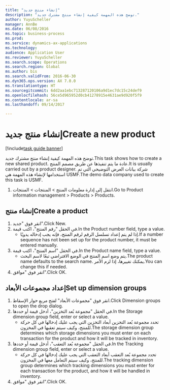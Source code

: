 ```yaml
--- 
title: "إنشاء منتج جديد"
description: "توضح هذه المهمة كيفية إنشاء منتج مشترك جديد."
author: YuyuScheller
manager: AnnBe
ms.date: 06/08/2016
ms.topic: business-process
ms.prod: 
ms.service: dynamics-ax-applications
ms.technology: 
audience: Application User
ms.reviewer: YuyuScheller
ms.search.scope: Operations
ms.search.region: Global
ms.author: bis
ms.search.validFrom: 2016-06-30
ms.dyn365.ops.version: AX 7.0.0
ms.translationtype: HT
ms.sourcegitcommit: 6dd2aa1ebc713287120106a9d1ec7dc15c24def9
ms.openlocfilehash: 56ce5d965952d0cb41278915e4631ae9d920f5f9
ms.contentlocale: ar-sa
ms.lasthandoff: 09/14/2017

---
```

# <a name="create-a-new-product"></a><span data-ttu-id="f013d-103">إنشاء منتج جديد</span><span class="sxs-lookup"><span data-stu-id="f013d-103">Create a new product</span></span>

[!include[task guide banner](../../includes/task-guide-banner.md)]

<span data-ttu-id="f013d-104">توضح هذه المهمة كيفية إنشاء منتج مشترك جديد.</span><span class="sxs-lookup"><span data-stu-id="f013d-104">This task shows how to create a new shared product.</span></span> <span data-ttu-id="f013d-105">عادة ما يتم تنفيذها عن طريق مصمم المنتج.</span><span class="sxs-lookup"><span data-stu-id="f013d-105">It is usually carried out by a product designer.</span></span> <span data-ttu-id="f013d-106">شركة بيانات العرض التوضيحي التي تم استخدامها لإنشاء هذه المهمة هي USMF.‬</span><span class="sxs-lookup"><span data-stu-id="f013d-106">The demo data company used to create this task is USMF.</span></span>

1. <span data-ttu-id="f013d-107">انتقل إلى إدارة معلومات المنتج > المنتجات > المنتجات.</span><span class="sxs-lookup"><span data-stu-id="f013d-107">Go to Product information management > Products > Products.</span></span>

## <a name="create-a-product"></a><span data-ttu-id="f013d-108">إنشاء منتج</span><span class="sxs-lookup"><span data-stu-id="f013d-108">Create a product</span></span>
1. <span data-ttu-id="f013d-109">انقر فوق "جديد".</span><span class="sxs-lookup"><span data-stu-id="f013d-109">Click New.</span></span>
2. <span data-ttu-id="f013d-110">في الحقل "رقم المنتج"، اكتب قيمة.</span><span class="sxs-lookup"><span data-stu-id="f013d-110">In the Product number field, type a value.</span></span>
    * <span data-ttu-id="f013d-111">إذا لم يتم إعداد تسلسل الرقم لرقم المنتج، فإنه يجب إدخاله يدويًا.</span><span class="sxs-lookup"><span data-stu-id="f013d-111">If a number sequence has not been set up for the product number, it must be entered manually.</span></span>  
3. <span data-ttu-id="f013d-112">في الحقل "اسم المنتج"، اكتب قيمة.</span><span class="sxs-lookup"><span data-stu-id="f013d-112">In the Product name field, type a value.</span></span>
    * <span data-ttu-id="f013d-113">يتم وضع اسم المنتج في الوضع الافتراضي تبعًا لاسم البحث.</span><span class="sxs-lookup"><span data-stu-id="f013d-113">The product name defaults to the search name.</span></span> <span data-ttu-id="f013d-114">يمكنك تغييرها، إذا لزم الأمر.</span><span class="sxs-lookup"><span data-stu-id="f013d-114">You can change this if needed.</span></span>  
4. <span data-ttu-id="f013d-115">انقر فوق "موافق".</span><span class="sxs-lookup"><span data-stu-id="f013d-115">Click OK.</span></span>

## <a name="set-up-dimension-groups"></a><span data-ttu-id="f013d-116">إعداد مجموعات الأبعاد</span><span class="sxs-lookup"><span data-stu-id="f013d-116">Set up dimension groups</span></span>
1. <span data-ttu-id="f013d-117">انقر فوق "مجموعات الأبعاد" لفتح مربع حوار الإسقاط‬.</span><span class="sxs-lookup"><span data-stu-id="f013d-117">Click Dimension groups to open the drop dialog.</span></span>
2. <span data-ttu-id="f013d-118">في الحقل "مجموعة بُعد التخزين"، أدخل قيمة أو حددها.</span><span class="sxs-lookup"><span data-stu-id="f013d-118">In the Storage dimension group field, enter or select a value.</span></span>
    * <span data-ttu-id="f013d-119">تحدد مجموعة بُعد التخزين أبعاد التخزين التي يجب عليك إدخالها في كل حركة للمنتج، وكيف سيتم تعقبها في المخزون.</span><span class="sxs-lookup"><span data-stu-id="f013d-119">The storage dimension group determines which storage dimensions you must enter on each transaction for the product and how it will be tracked in inventory.</span></span>  
3. <span data-ttu-id="f013d-120">في الحقل "مجموعة بُعد التعقب"، أدخل قيمة أو حددها.</span><span class="sxs-lookup"><span data-stu-id="f013d-120">In the Tracking dimension group field, enter or select a value.</span></span>
    * <span data-ttu-id="f013d-121">تحدد مجموعة بُعد التعقب أبعاد التعقب التي يجب عليك إدخالها في كل حركة للمنتج، وكيف سيتم التعامل معها في المخزون.</span><span class="sxs-lookup"><span data-stu-id="f013d-121">The tracking dimension group determines which tracking dimensions you must enter for each transaction for the product, and how it will be handled in inventory.</span></span>  
4. <span data-ttu-id="f013d-122">انقر فوق "موافق".</span><span class="sxs-lookup"><span data-stu-id="f013d-122">Click OK.</span></span>


